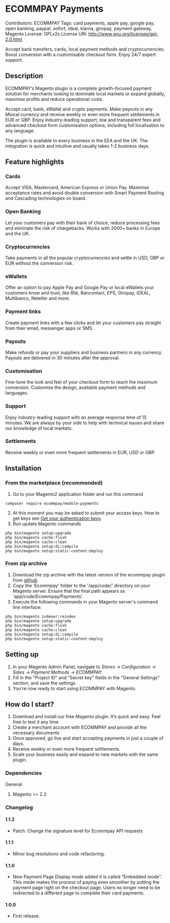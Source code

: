 # ECOMMPAY Payments
Contributors: ECOMMPAY
Tags: card payments, apple pay, google pay, open banking, paypal, sofort, ideal, klarna, giropay, payment gateway, Magento
License: GPLv2s
License URI: http://www.gnu.org/licenses/gpl-2.0.html

Accept bank transfers, cards, local payment methods and cryptocurrencies. Boost conversion with a customisable checkout form. Enjoy 24/7 expert support.

## Description
ECOMMPAY’s Magento plugin is a complete growth-focused payment solution for merchants looking to dominate local markets or expand globally, maximise profits and reduce operational costs.

Accept card, bank, eWallet and crypto payments. Make payouts in any Mlocal currency and receive weekly or even more frequent settlements in EUR or GBP. Enjoy industry-leading support, low and transparent fees and advanced checkout form customisation options, including full localisation to any language.

The plugin is available to every business in the EEA and the UK. The integration is quick and intuitive and usually takes 1-2 business days.
## Feature highlights

### Cards
Accept VISA, Mastercard, American Express or Union Pay. Maximise acceptance rates and avoid double conversion with Smart Payment Rooting and Cascading technologies on board.
### Open Banking
Let your customers pay with their bank of choice, reduce processing fees and eliminate the risk of chargebacks. Works with 2000+ banks in Europe and the UK.
### Cryptocurrencies
Take payments in all the popular cryptocurrencies and settle in USD, GBP or EUR without the conversion risk.
### eWallets
Offer an option to pay Apple Pay and Google Pay or local eWallets your customers know and trust, like Blik, Bancontact, EPS, Giropay, iDEAL, Multibanco, Neteller and more.
### Payment links
Create payment links with a few clicks and let your customers pay straight from their email, messenger apps or SMS.
### Payouts
Make refunds or pay your suppliers and business partners in any currency. Payouts are delivered in 30 minutes after the approval.
### Customisation
Fine-tune the look and feel of your checkout form to reach the maximum conversion. Customise the design, available payment methods and languages.
### Support
Enjoy industry-leading support with an average response time of 15 minutes. We are always by your side to help with technical issues and share our knowledge of local markets.
### Settlements
Receive weekly or even more frequent settlements in EUR, USD or GBP.

## Installation
### From the marketplace (recommended)
1. Go to your Magento2 application folder and run this command
```
composer require ecommpay/module-payments
```
2. At this moment you may be asked to submit your access keys. How to get keys see [Get your authentication keys](https://devdocs.magento.com/guides/v2.3/install-gde/prereq/connect-auth.html).
3. Run update Magento commands
```
php bin/magento setup:upgrade
php bin/magento cache:flush
php bin/magento cache:clean
php bin/magento setup:di:compile
php bin/magento setup:static-content:deploy
```

### From zip archive
1. Download the zip archive with the latest version of the ecommpay plugin from [github](https://github.com/ITECOMMPAY/ecommpay-magento2/releases).
2. Copy the 'Ecommpay' folder to the '/app/code/' directory on your Magento server. Ensure that the final path appears as 'app/code/Ecommpay/Payments'.
3. Execute the following commands in your Magento server's command line interface:
```
php bin/magento indexer:reindex 
php bin/magento setup:upgrade
php bin/magento cache:flush
php bin/magento cache:clean
php bin/magento setup:di:compile
php bin/magento setup:static-content:deploy
```

## Setting up
1. In your Magento Admin Panel, navigate to _Stores -> Configuration -> Sales -> Payment Methods -> ECOMMPAY_.
2. Fill in the "Project ID" and "Secret key" fields in the "General Settings" section, and save the settings.
3. You're now ready to start using ECOMMPAY with Magento.

## How do I start?
1. Download and install our free Magento plugin. It’s quick and easy. Feel free to test it any time
2. Create a merchant account with ECOMMPAY and provide all the necessary documents
3. Once approved, go live and start accepting payments in just a couple of days.
4. Receive weekly or even more frequent settlements.
5. Scale your business easily and expand to new markets with the same plugin.

### Dependencies
General:
1. Magento >= 2.2

### Changelog
#### 1.1.2
* Patch: Change the signature level for Ecommpay API requests
#### 1.1.1
* Minor bug resolutions and code refactoring.
#### 1.1.0
* New Payment Page Display mode added it is called “Embedded mode". This mode makes the process of paying even smoother by putting the payment page right on the checkout page. Users no longer need to be redirected to a different page to complete their card payments.
#### 1.0.0
* First release.
